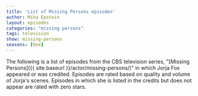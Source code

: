 ```yaml
---
title: 'List of Missing Persons episodes'
author: Mika Epstein
layout: episodes
categories: "missing persons"
tags: television
show: missing-persons
seasons: [One]
---
```


The following is a list of episodes from the CBS television series, "[Missing Persons]({{ site.baseurl }}/actor/missing-persons/)" in which Jorja Fox appeared or was credited. Episodes are rated based on quality and volume of Jorja's scenes. Episodes in which she is listed in the credits but does not appear are rated with zero stars.